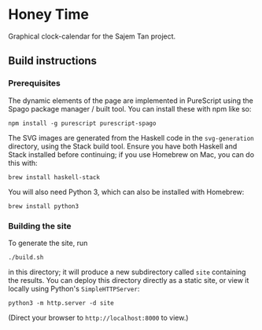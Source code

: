 # Honey Time
Graphical clock-calendar for the Sajem Tan project.

## Build instructions

### Prerequisites

The dynamic elements of the page are implemented in PureScript using the Spago
package manager / built tool. You can install these with npm like so:
```
npm install -g purescript purescript-spago
```

The SVG images are generated from the Haskell code in the `svg-generation`
directory, using the Stack build tool. Ensure you have both Haskell and Stack
installed before continuing; if you use Homebrew on Mac, you can do this with:
```
brew install haskell-stack
```

You will also need Python 3, which can also be installed with Homebrew:
```
brew install python3
```

### Building the site

To generate the site, run
```
./build.sh
```
in this directory; it will produce a new subdirectory called `site` containing
the results. You can deploy this directory directly as a static site, or view
it locally using Python's `SimpleHTTPServer`:
```
python3 -m http.server -d site
```
(Direct your browser to `http://localhost:8000` to view.)
